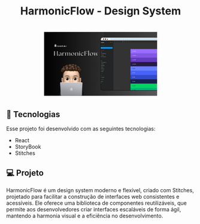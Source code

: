 <h1 align="center">HarmonicFlow - Design System<h1/>

<p align="center">
  <img alt="Preview do projeto desenvolvido." src=".github/preview.png" width="60%">
</p>

## 🚀 Tecnologias

Esse projeto foi desenvolvido com as seguintes tecnologias:

- React
- StoryBook
- Stitches 

## 💻 Projeto

HarmonicFlow é um design system moderno e flexível, criado com Stitches, projetado para facilitar a construção de interfaces web consistentes e acessíveis. Ele oferece uma biblioteca de componentes reutilizáveis, que permite aos desenvolvedores criar interfaces escaláveis de forma ágil, mantendo a harmonia visual e a eficiência no desenvolvimento.
